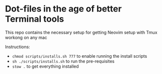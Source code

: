 # Dot-files in the age of better Terminal tools

This repo contains the necessary setup for getting Neovim setup with Tmux workong on any mac

Instructions:

- `chmod scripts/installs.sh 777` to enable running the install scripts
- `sh ./scripts/installs.sh` to run the pre-requisites
- `stow .` to get everything installed
